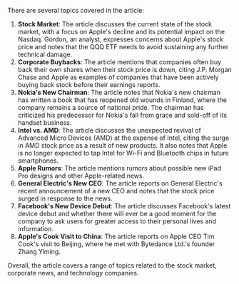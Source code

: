 There are several topics covered in the article:

1. **Stock Market**: The article discusses the current state of the stock market, with a focus on Apple's decline and its potential impact on the Nasdaq. Gordon, an analyst, expresses concerns about Apple's stock price and notes that the QQQ ETF needs to avoid sustaining any further technical damage.
2. **Corporate Buybacks**: The article mentions that companies often buy back their own shares when their stock price is down, citing J.P. Morgan Chase and Apple as examples of companies that have been actively buying back stock before their earnings reports.
3. **Nokia's New Chairman**: The article notes that Nokia's new chairman has written a book that has reopened old wounds in Finland, where the company remains a source of national pride. The chairman has criticized his predecessor for Nokia's fall from grace and sold-off of its handset business.
4. **Intel vs. AMD**: The article discusses the unexpected revival of Advanced Micro Devices (AMD) at the expense of Intel, citing the surge in AMD stock price as a result of new products. It also notes that Apple is no longer expected to tap Intel for Wi-Fi and Bluetooth chips in future smartphones.
5. **Apple Rumors**: The article mentions rumors about possible new iPad Pro designs and other Apple-related news.
6. **General Electric's New CEO**: The article reports on General Electric's recent announcement of a new CEO and notes that the stock price surged in response to the news.
7. **Facebook's New Device Debut**: The article discusses Facebook's latest device debut and whether there will ever be a good moment for the company to ask users for greater access to their personal lives and information.
8. **Apple's Cook Visit to China**: The article reports on Apple CEO Tim Cook's visit to Beijing, where he met with Bytedance Ltd.'s founder Zhang Yiming.

Overall, the article covers a range of topics related to the stock market, corporate news, and technology companies.